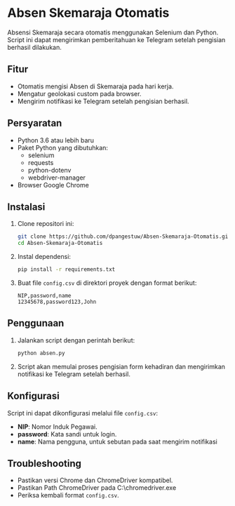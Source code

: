 # Absen Skemaraja Otomatis

Absensi Skemaraja secara otomatis menggunakan Selenium dan Python. Script ini dapat mengirimkan pemberitahuan ke Telegram setelah pengisian berhasil dilakukan.

## Fitur

- Otomatis mengisi Absen di Skemaraja pada hari kerja.
- Mengatur geolokasi custom pada browser.
- Mengirim notifikasi ke Telegram setelah pengisian berhasil.

## Persyaratan

- Python 3.6 atau lebih baru
- Paket Python yang dibutuhkan:
  - selenium
  - requests
  - python-dotenv
  - webdriver-manager
- Browser Google Chrome

## Instalasi

1. Clone repositori ini:

    ```bash
    git clone https://github.com/dpangestuw/Absen-Skemaraja-Otomatis.git
    cd Absen-Skemaraja-Otomatis
    ```

2. Instal dependensi:

    ```bash
    pip install -r requirements.txt
    ```

3. Buat file `config.csv` di direktori proyek dengan format berikut:

    ```csv
    NIP,password,name
    12345678,password123,John
    ```

## Penggunaan

1. Jalankan script dengan perintah berikut:

    ```bash
    python absen.py
    ```

2. Script akan memulai proses pengisian form kehadiran dan mengirimkan notifikasi ke Telegram setelah berhasil.


## Konfigurasi

Script ini dapat dikonfigurasi melalui file `config.csv`:

- **NIP**: Nomor Induk Pegawai.
- **password**: Kata sandi untuk login.
- **name**: Nama pengguna, untuk sebutan pada saat mengirim notifikasi

## Troubleshooting

- Pastikan versi Chrome dan ChromeDriver kompatibel.
- Pastikan Path ChromeDriver pada C:\chromedriver.exe
- Periksa kembali format `config.csv`.

